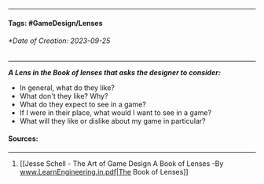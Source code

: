 __________________________________________________________________________
#### **Tags:** #GameDesign/Lenses  
###### *Date of Creation: 2023-09-25
__________________________________________________________________________

***A Lens in the Book of lenses that asks the designer to consider:***
- In general, what do they like?
- What don't they like? Why?
- What do they expect to see in a game?
- If I were in their place, what would I want to see in a game?
- What will they like or dislike about my game in particular?
#### Sources:
__________________________________________________________________________
1. [[Jesse Schell - The Art of Game Design A Book of Lenses -By www.LearnEngineering.in.pdf|The Book of Lenses]]